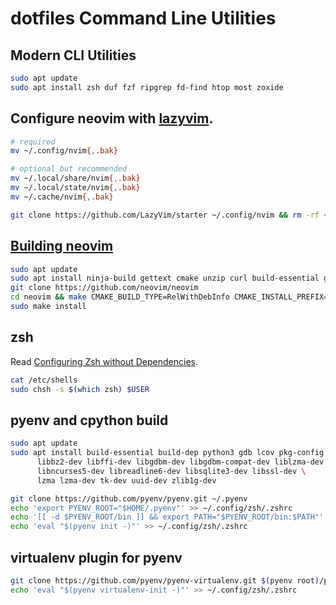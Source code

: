 # dotfiles Command Line Utilities

## Modern CLI Utilities

```sh
sudo apt update
sudo apt install zsh duf fzf ripgrep fd-find htop most zoxide
```

## Configure neovim with [lazyvim](https://www.lazyvim.org/installation).

```sh
# required
mv ~/.config/nvim{,.bak}

# optional but recommended
mv ~/.local/share/nvim{,.bak}
mv ~/.local/state/nvim{,.bak}
mv ~/.cache/nvim{,.bak}

git clone https://github.com/LazyVim/starter ~/.config/nvim && rm -rf ~/.config/nvim/.git
```

## [Building neovim](https://github.com/neovim/neovim/blob/master/BUILD.md)

```sh
sudo apt update
sudo apt install ninja-build gettext cmake unzip curl build-essential git
git clone https://github.com/neovim/neovim
cd neovim && make CMAKE_BUILD_TYPE=RelWithDebInfo CMAKE_INSTALL_PREFIX=~/.local/
sudo make install
```

## zsh

Read [Configuring Zsh without Dependencies](https://thevaluable.dev/zsh-install-configure-mouseless/).

```sh
cat /etc/shells
sudo chsh -s $(which zsh) $USER
```

## pyenv and cpython build

```sh
sudo apt update
sudo apt install build-essential build-dep python3 gdb lcov pkg-config \
      libbz2-dev libffi-dev libgdbm-dev libgdbm-compat-dev liblzma-dev \
      libncurses5-dev libreadline6-dev libsqlite3-dev libssl-dev \
      lzma lzma-dev tk-dev uuid-dev zlib1g-dev
```

```sh
git clone https://github.com/pyenv/pyenv.git ~/.pyenv
echo 'export PYENV_ROOT="$HOME/.pyenv"' >> ~/.config/zsh/.zshrc
echo '[[ -d $PYENV_ROOT/bin ]] && export PATH="$PYENV_ROOT/bin:$PATH"' >> ~/.config/zsh/.zshrc
echo 'eval "$(pyenv init -)"' >> ~/.config/zsh/.zshrc
```

## virtualenv plugin for pyenv

```sh
git clone https://github.com/pyenv/pyenv-virtualenv.git $(pyenv root)/plugins/pyenv-virtualenv
echo 'eval "$(pyenv virtualenv-init -)"' >> ~/.config/zsh/.zshrc
```
